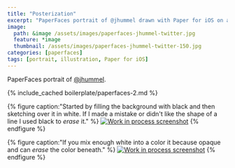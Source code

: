 ```yaml
---
title: "Posterization"
excerpt: "PaperFaces portrait of @jhummel drawn with Paper for iOS on an iPad."
image: 
  path: &image /assets/images/paperfaces-jhummel-twitter.jpg 
  feature: *image
  thumbnail: /assets/images/paperfaces-jhummel-twitter-150.jpg
categories: [paperfaces]
tags: [portrait, illustration, Paper for iOS]
---
```


PaperFaces portrait of [@jhummel](https://twitter.com/jhummel).

{% include_cached boilerplate/paperfaces-2.md %}

{% figure caption:"Started by filling the background with black and then sketching over it in white. If I made a mistake or didn't like the shape of a line I used black to *erase* it." %}
[![Work in process screenshot](/assets/images/paperfaces-jhummel-process-1-600.jpg)](/assets/images/paperfaces-jhummel-process-1-lg.jpg)
{% endfigure %}

{% figure caption:"If you mix enough white into a color it because opaque and can *erase* the color beneath." %}
[![Work in process screenshot](/assets/images/paperfaces-jhummel-process-2-600.jpg)](/assets/images/paperfaces-jhummel-process-2-lg.jpg)
{% endfigure %}

